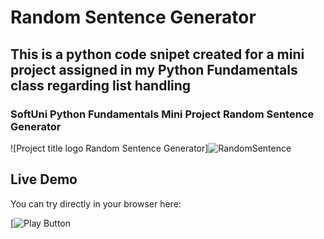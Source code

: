 # Random Sentence Generator
## This is a python code snipet created for a mini project assigned in my Python Fundamentals class regarding list handling
### SoftUni Python Fundamentals Mini Project Random Sentence Generator



![Project title logo Random Sentence Generator]![RandomSentence](https://github.com/Kamend1/PY-fundamentals_random_sentence_generator_SoftUni_miniproject_kamen_dimitrov/assets/142220912/be4c1d34-cbf1-4e26-ad57-0712e2dd3b91)



## Live Demo
You can try directly in your browser here:

[![Play Button](https://replit.com/@kamendd/Random-Sentence-Generator-Mini-Project#main.py)
